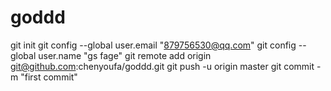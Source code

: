 
# goddd

git init
git config --global user.email "879756530@qq.com"
git config --global user.name "gs fage"
git remote add origin git@github.com:chenyoufa/goddd.git
git push -u origin master
git commit -m "first commit"
